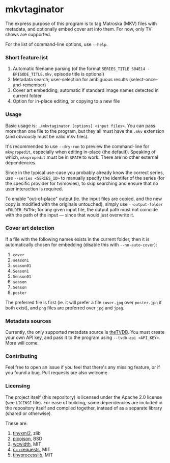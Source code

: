 # mkvtaginator

The express purpose of this program is to tag Matroska (MKV) files with metadata, and optionally embed cover art into them. For now,
only TV shows are supported.

For the list of command-line options, use `--help`.


### Short feature list

1. Automatic filename parsing (of the format `SERIES_TITLE S04E14 - EPISODE_TITLE.mkv`, episode title is optional)
2. Metadata search; user-selection for ambiguous results (select-once-and-remember)
3. Cover art embedding; automatic if standard image names detected in current folder
4. Option for in-place editing, or copying to a new file


### Usage

Basic usage is: `./mkvtaginator [options] <input files>`. You can pass more than one file to the program, but they all must have the `.mkv`
extension (and obviously must be valid mkv files).

It's recommended to use `--dry-run` to preview the command-line for `mkvpropedit`, especially when editing in-place (the default). Speaking
of which, `mkvpropedit` must be in `$PATH` to work. There are no other external dependencies.

Since in the typical use-case you probably already know the correct series, use `--series <SERIES_ID>` to manually specify the identifer
of the series (for the specific provider for tv/movies), to skip searching and ensure that no user interaction is required.

To enable "out-of-place" output (ie. the input files are copied, and the new copy is modified with the originals untouched), simply use
`--output-folder <FOLDER_PATH>`; for any given input file, the output path must not coincide with the path of the input &mdash; since that
would just overwrite it.


### Cover art detection

If a file with the following names exists in the current folder, then it is automatically chosen for embedding (disable this with `--no-auto-cover`):

1. `cover`
2. `season1`
3. `season01`
4. `Season1`
5. `Season01`
6. `season`
7. `Season`
8. `poster`

The preferred file is first (ie. it will prefer a file `cover.jpg` over `poster.jpg` if both exist), and `png` files are preferred over
`jpg` and `jpeg`.


### Metadata sources

Currently, the only supported metadata source is [theTVDB](https://thetvdb.com). You must create your own API key, and pass it to
the program using `--tvdb-api <API_KEY>`. More will come.


### Contributing

Feel free to open an issue if you feel that there's any missing feature, or if you found a bug. Pull requests are also welcome.



### Licensing

The project itself (this repository) is licensed under the Apache 2.0 license (see `LICENSE` file). For ease of building, some dependencies
are included in the repository itself and compiled together, instead of as a separate library (shared or otherwise).

These are:

1. [tinyxml2](https://github.com/leethomason/tinyxml2), zlib
2. [picojson](https://github.com/kazuho/picojson), BSD
3. [wcwidth](https://github.com/termux/wcwidth), MIT
4. [c++requests](https://github.com/whoshuu/cpr), MIT
5. [tinyprocesslib](https://gitlab.com/eidheim/tiny-process-library), MIT












